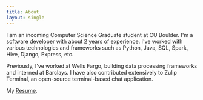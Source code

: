 ```yaml
---
title: About
layout: single
---
```


I am an incoming Computer Science Graduate student at CU Boulder. I'm a software developer with about 2 years of experience. I've worked with various technologies and frameworks such as Python, Java, SQL, Spark, Hive, Django, Express, etc.

Previously, I've worked at Wells Fargo, building data processing frameworks and interned at Barclays. I have also contributed extensively to Zulip Terminal, an open-source terminal-based chat application.


My [Resume](../assets/Sushmey_Resume.pdf).




<!-- 
---
# Feel free to add content and custom Front Matter to this file.
# To modify the layout, see https://jekyllrb.com/docs/themes/#overriding-theme-defaults
title: "Welcome"
layout: home
---

Welcome to my personal webpage/blog! I plan on posting about my research, life, and everything in-between.
 -->